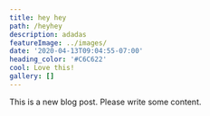 ```yaml
---
title: hey hey
path: /heyhey
description: adadas
featureImage: ../images/
date: '2020-04-13T09:04:55-07:00'
heading_color: '#C6C622'
cool: Love this!
gallery: []
---
```

This is a new blog post. Please write some content.